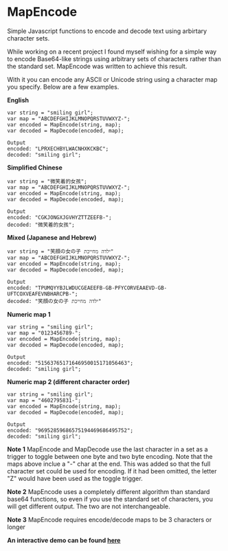 # MapEncode
Simple Javascript functions to encode and decode text using arbirtary character sets.

While working on a recent project I found myself wishing for a simple way to encode Base64-like strings using arbitrary sets of characters rather than the standard set. MapEncode was written to achieve this result.

With it you can encode any ASCII or Unicode string using a character map you specify. Below are a few examples.

**English**

```
var string = "smiling girl";
var map = "ABCDEFGHIJKLMNOPQRSTUVWXYZ-";
var encoded = MapEncode(string, map);
var decoded = MapDecode(encoded, map);

Output
encoded: "LPRXECHBYLWACNHXKCKBC";
decoded: "smiling girl";
```

**Simplified Chinese**
```
var string = "微笑着的女孩";
var map = "ABCDEFGHIJKLMNOPQRSTUVWXYZ-";
var encoded = MapEncode(string, map);
var decoded = MapDecode(encoded, map);

Output
encoded: "CGKJONGXJGVHYZTTZEEFB-";
decoded: "微笑着的女孩";
```

**Mixed (Japanese and Hebrew)**
```
var string = "笑顔の女の子 ילדה מחייכת"
var map = "ABCDEFGHIJKLMNOPQRSTUVWXYZ-";
var encoded = MapEncode(string, map);
var decoded = MapDecode(encoded, map);

Output
encoded: "TPUMQYYBJLWDUCGEAEEFB-GB-PFYCORVEAAEVD-GB-UFTCOXVEAFEVNBHARCPB-";
decoded: "笑顔の女の子 ילדה מחייכת"
```

**Numeric map 1**
```
var string = "smiling girl";
var map = "0123456789-";
var encoded = MapEncode(string, map);
var decoded = MapDecode(encoded, map);

Output
encoded: "51563765171646950015171056463";
decoded: "smiling girl";
```

**Numeric map 2 (different character order)**
```
var string = "smiling girl";
var map = "4602795831-";
var encoded = MapEncode(string, map);
var decoded = MapDecode(encoded, map);

Output
encoded: "96952859686575194469686495752";
decoded: "smiling girl";
```

**Note 1**
MapEncode and MapDecode use the last character in a set as a trigger to toggle between one byte and two byte encoding. Note that the maps above inclue a "-" char at the end. This was added so that the full character set could be used for encoding. If it had been omitted, the letter "Z" would have been used as the toggle trigger.

**Note 2**
MapEncode uses a completely different algorithm than standard base64 functions, so even if you use the standard set of characters, you will get different output. The two are not interchangeable.

**Note 3**
MapEncode requires encode/decode maps to be 3 characters or longer

**An interactive demo can be found [here](http://nowser.net/MapEncode/index.html)**


